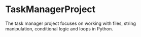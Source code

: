 # TaskManagerProject
The task manager project focuses on working with files, string manipulation, conditional logic and loops in Python.
